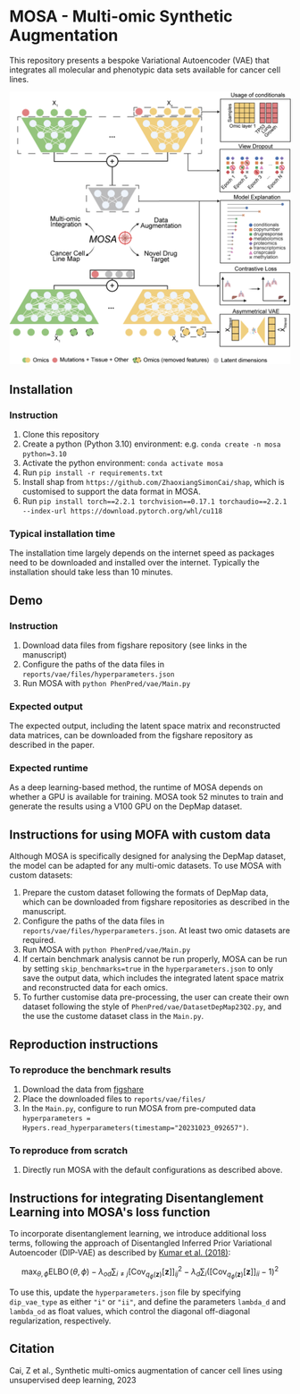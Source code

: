 # MOSA - Multi-omic Synthetic Augmentation

This repository presents a bespoke Variational Autoencoder (VAE) that integrates all molecular and phenotypic data sets available for cancer cell lines.

![MOSA Overview](./figure/MOSA_Overview.png)

## Installation
### Instruction
1. Clone this repository
2. Create a python (Python 3.10) environment: e.g. `conda create -n mosa python=3.10`
3. Activate the python environment: `conda activate mosa`
4. Run `pip install -r requirements.txt`
5. Install shap from `https://github.com/ZhaoxiangSimonCai/shap`, which is customised to support the data format in MOSA.
5. Run `pip install torch==2.2.1 torchvision==0.17.1 torchaudio==2.2.1 --index-url https://download.pytorch.org/whl/cu118`


### Typical installation time
The installation time largely depends on the internet speed as packages need to be downloaded and installed over the internet. Typically the installation should take less than 10 minutes.

## Demo
### Instruction
1. Download data files from figshare repository (see links in the manuscript)
2. Configure the paths of the data files in `reports/vae/files/hyperparameters.json`
3. Run MOSA with `python PhenPred/vae/Main.py`
### Expected output
The expected output, including the latent space matrix and reconstructed data matrices, can be downloaded from the figshare repository as described in the paper.
### Expected runtime
As a deep learning-based method, the runtime of MOSA depends on whether a GPU is available for training. MOSA took 52 minutes to train and generate the results using a V100 GPU on the DepMap dataset.

## Instructions for using MOFA with custom data
Although MOSA is specifically designed for analysing the DepMap dataset, the model can be  adapted for any multi-omic datasets. To use MOSA with custom datasets:
1. Prepare the custom dataset following the formats of DepMap data, which can be downloaded from figshare repositories as described in the manuscript.
2. Configure the paths of the data files in `reports/vae/files/hyperparameters.json`. At least two omic datasets are required.
3. Run MOSA with `python PhenPred/vae/Main.py`
4. If certain benchmark analysis cannot be run properly, MOSA can be run by setting `skip_benchmarks=true` in the  `hyperparameters.json` to only save the output data, which includes the integrated latent space matrix and reconstructed data for each omics.
5. To further customise data pre-processing, the user can create their own dataset following the style of `PhenPred/vae/DatasetDepMap23Q2.py`, and the use the custome dataset class in the `Main.py`.

## Reproduction instructions
### To reproduce the benchmark results
1. Download the data from [figshare](https://doi.org/10.6084/m9.figshare.24562765)
2. Place the downloaded files to `reports/vae/files/` 
3. In the `Main.py`, configure to run MOSA from pre-computed data ` hyperparameters = Hypers.read_hyperparameters(timestamp="20231023_092657")`.

### To reproduce from scratch
1. Directly run MOSA with the default configurations as described above.

## Instructions for integrating Disentanglement Learning into MOSA's loss function
To incorporate disentanglement learning, we introduce additional loss terms, following the approach of Disentangled Inferred Prior Variational Autoencoder (DIP-VAE) as described by [Kumar et al. (2018)](https://arxiv.org/abs/1711.00848):

$$
\max _{\theta, \phi} \operatorname{ELBO}(\theta, \phi)-\lambda_{o d} \sum_{i \neq j}\left[\operatorname{Cov}_{q_\phi(\mathbf{z})}[\mathbf{z}]\right]_{i j}^2-\lambda_d \sum_i\left(\left[\operatorname{Cov}_{q_\phi(\mathbf{z})}[\mathbf{z}]\right]_{i i}-1\right)^2
$$

To use this, update the `hyperparameters.json` file by specifying `dip_vae_type` as either `"i"` or `"ii"`, and define the parameters `lambda_d` and `lambda_od` as float values, which control the diagonal off-diagonal regularization, respectively.

## Citation
Cai, Z et al., Synthetic multi-omics augmentation of cancer cell lines using unsupervised deep learning, 2023

